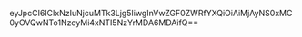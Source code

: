 eyJpcCI6ICIxNzIuNjcuMTk3Ljg5IiwgInVwZGF0ZWRfYXQiOiAiMjAyNS0xMC0yOVQwNTo1NzoyMi4xNTI5NzYrMDA6MDAifQ==